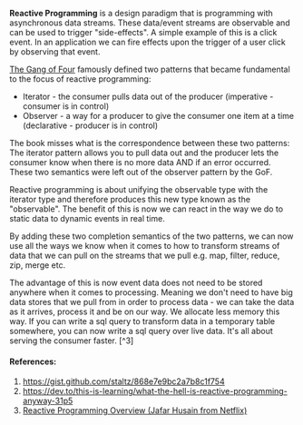 
**Reactive Programming** is a design paradigm that is programming with asynchronous data streams. These data/event streams are observable and can be used to trigger "side-effects". A simple example of this is a click event. In an application we can fire effects upon the trigger of a user click by observing that event.

[The Gang of Four](https://en.wikipedia.org/wiki/Design_Patterns) famously defined two patterns that became fundamental to the focus of reactive programming:

- Iterator - the consumer pulls data out of the producer (imperative - consumer is in control)
- Observer - a way for a producer to give the consumer one item at a time (declarative - producer is in control)

The book misses what is the correspondence between these two patterns: The iterator pattern allows you to pull data out and the producer lets the consumer know when there is no more data AND if an error occurred. These two semantics were left out of the observer pattern by the GoF.

Reactive programming is about unifying the observable type with the iterator type and therefore produces this new type known as the "observable". The benefit of this is now we can react in the way we do to static data to dynamic events in real time.

By adding these two completion semantics of the two patterns, we can now use all the ways we know when it comes to how to transform streams of data that we can pull on the streams that we pull e.g. map, filter, reduce, zip, merge etc.

The advantage of this is now event data does not need to be stored anywhere when it comes to processing. Meaning we don't need to have big data stores that we pull from in order to process data - we can take the data as it arrives, process it and be on our way. We allocate less memory this way. If you can write a sql query to transform data in a temporary table somewhere, you can now write a sql query over live data. It's all about serving the consumer faster. [^3]

#### References:

1.  https://gist.github.com/staltz/868e7e9bc2a7b8c1f754
2.  https://dev.to/this-is-learning/what-the-hell-is-reactive-programming-anyway-31p5
3.  [Reactive Programming Overview (Jafar Husain from Netflix)](https://www.youtube.com/watch?v=-8Y1-lE6NSA)

[^1]: Quote from https://dev.to/this-is-learning/what-the-hell-is-reactive-programming-anyway-31p5
